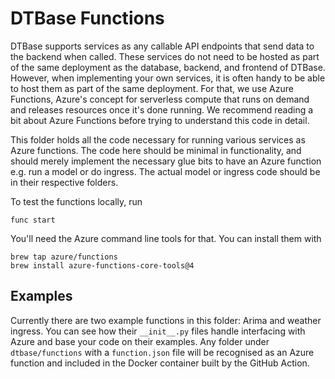 # DTBase Functions

DTBase supports services as any callable API endpoints that send data to the backend when called. These services do not need to be hosted as part of the same deployment as the database, backend, and frontend of DTBase. However, when implementing your own services, it is often handy to be able to host them as part of the same deployment. For that, we use Azure Functions, Azure's concept for serverless compute that runs on demand and releases resources once it's done running. We recommend reading a bit about Azure Functions before trying to understand this code in detail.

This folder holds all the code necessary for running various services as Azure functions. The code here should be minimal in functionality, and should merely implement the necessary glue bits to have an Azure function e.g. run a model or do ingress. The actual model or ingress code should be in their respective folders.

To test the functions locally, run
```
func start
```

You'll need the Azure command line tools for that. You can install them with
```
brew tap azure/functions
brew install azure-functions-core-tools@4
```

## Examples

Currently there are two example functions in this folder: Arima and weather ingress. You can see how their `__init__.py` files handle interfacing with Azure and base your code on their examples. Any folder under `dtbase/functions` with a `function.json` file will be recognised as an Azure function and included in the Docker container built by the GitHub Action.
